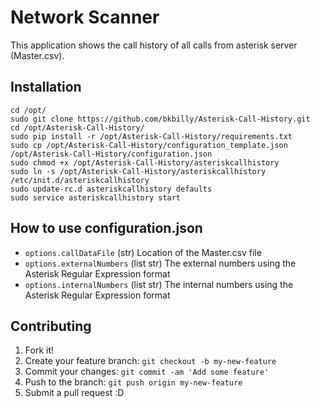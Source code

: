 # Network Scanner

This application shows the call history of all calls from asterisk server (Master.csv).

## Installation
```
cd /opt/
sudo git clone https://github.com/bkbilly/Asterisk-Call-History.git
cd /opt/Asterisk-Call-History/
sudo pip install -r /opt/Asterisk-Call-History/requirements.txt
sudo cp /opt/Asterisk-Call-History/configuration_template.json /opt/Asterisk-Call-History/configuration.json
sudo chmod +x /opt/Asterisk-Call-History/asteriskcallhistory
sudo ln -s /opt/Asterisk-Call-History/asteriskcallhistory /etc/init.d/asteriskcallhistory
sudo update-rc.d asteriskcallhistory defaults
sudo service asteriskcallhistory start
```

## How to use configuration.json

* `options.callDataFile` (str) Location of the Master.csv file
* `options.externalNumbers` (list str) The external numbers using the Asterisk Regular Expression format
* `options.internalNumbers` (list str) The internal numbers using the Asterisk Regular Expression format

## Contributing

1. Fork it!
2. Create your feature branch: `git checkout -b my-new-feature`
3. Commit your changes: `git commit -am 'Add some feature'`
4. Push to the branch: `git push origin my-new-feature`
5. Submit a pull request :D
